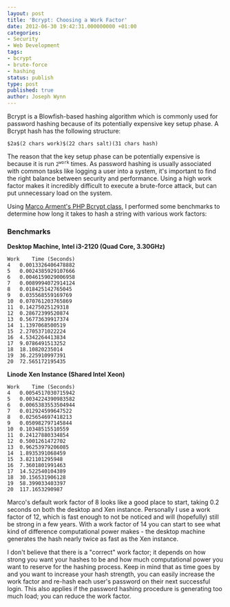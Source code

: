 ```yaml
---
layout: post
title: 'Bcrypt: Choosing a Work Factor'
date: 2012-06-30 19:42:31.000000000 +01:00
categories:
- Security
- Web Development
tags:
- bcrypt
- brute-force
- hashing
status: publish
type: post
published: true
author: Joseph Wynn
---
```


Bcrypt is a Blowfish-based hashing algorithm which is commonly used for password hashing because of its potentially expensive key setup phase. A Bcrypt hash has the following structure:

```
$2a$(2 chars work)$(22 chars salt)(31 chars hash)
```

The reason that the key setup phase can be potentially expensive is because it is run <code>2<sup>work</sup></code> times. As password hashing is usually associated with common tasks like logging a user into a system, it's important to find the right balance between security and performance. Using a high work factor makes it incredibly difficult to execute a brute-force attack, but can put unnecessary load on the system.

Using [Marco Arment's PHP Bcrypt class](https://gist.github.com/1053158/), I performed some benchmarks to determine how long it takes to hash a string with various work factors:<!--more-->

### Benchmarks

**Desktop Machine, Intel i3-2120 (Quad Core, 3.30GHz)**

```
Work	Time (Seconds)
4	0.0013326406478882
5	0.0024385929107666
6	0.0046159029006958
7	0.0089994072914124
8	0.018425142765045
9	0.035568559169769
10	0.070761203765869
11	0.14275025129318
12	0.28672399520874
13	0.56773639917374
14	1.1397068500519
15	2.2705371022224
16	4.5342264413834
17	9.0786491513252
18	18.10820235014
19	36.225910997391
20	72.565172195435
```

**Linode Xen Instance (Shared Intel Xeon)**

```
Work	Time (Seconds)
4	0.0054517030715942
5	0.0034224390983582
6	0.0065383553504944
7	0.012924599647522
8	0.025654697418213
9	0.050982797145844
10	0.10348515510559
11	0.24127880334854
12	0.5001261472702
13	0.96253979206085
14	1.8935391068459
15	3.821101295948
16	7.3601801991463
17	14.522540104389
18	30.156531906128
19	58.399033403397
20	117.1653290987
```

Marco's default work factor of 8 looks like a good place to start, taking 0.2 seconds on both the desktop and Xen instance. Personally I use a work factor of 12, which is fast enough to not be noticed and will (hopefully) still be strong in a few years. With a work factor of 14 you can start to see what kind of difference computational power makes - the desktop machine generates the hash nearly twice as fast as the Xen instance.

I don't believe that there is a "correct" work factor; it depends on how strong you want your hashes to be and how much computational power you want to reserve for the hashing process. Keep in mind that as time goes by and you want to increase your hash strength, you can easily increase the work factor and re-hash each user's password on their next successful login. This also applies if the password hashing procedure is generating too much load; you can reduce the work factor.
